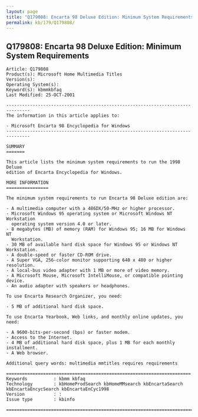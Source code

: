 ```yaml
---
layout: page
title: "Q179808: Encarta 98 Deluxe Edition: Minimum System Requirements"
permalink: kb/179/Q179808/
---
```


## Q179808: Encarta 98 Deluxe Edition: Minimum System Requirements

	Article: Q179808
	Product(s): Microsoft Home Multimedia Titles
	Version(s): 
	Operating System(s): 
	Keyword(s): kbmmkbfaq
	Last Modified: 25-OCT-2001
	
	-------------------------------------------------------------------------------
	The information in this article applies to:
	
	- Microsoft Encarta 98 Encyclopedia for Windows 
	-------------------------------------------------------------------------------
	
	SUMMARY
	=======
	
	This article lists the minimum system requirements to run the 1998 Deluxe
	edition of Encarta Encyclopedia for Windows.
	
	MORE INFORMATION
	================
	
	The minimum system requirements to run Encarta 98 Deluxe edition are:
	
	- A multimedia computer with a 486DX/50-MHz or higher processor.
	- Microsoft Windows 95 operating system or Microsoft Windows NT Workstation
	  operating system version 4.0 or later.
	- 8 megabytes (MB) of memory (RAM) for Windows 95; 16 MB for Windows NT
	  Workstation.
	- 30 MB of available hard disk space for Windows 95 or Windows NT Workstation.
	- A double-speed or faster CD-ROM drive.
	- A Super VGA, 256-color monitor supporting 640 x 480 or higher resolution.
	- A local-bus video adapter with 1 MB or more of video memory.
	- A Microsoft Mouse, Microsoft IntelliMouse, or compatible pointing device.
	- An audio adapter with speakers or headphones.
	
	To use Encarta Research Organizer, you need:
	
	- 5 MB of additional hard disk space.
	
	To use Encarta Yearbook, Web links, and monthly online updates, you need:
	
	- A 9600-bits-per-second (bps) or faster modem.
	- Access to the Internet.
	- 4 MB of additional hard disk space, plus 1 MB for each monthly installment.
	- A Web browser.
	
	Additional query words: multimedia mmtitles requires requirements
	
	======================================================================
	Keywords          : kbmm kbfaq
	Technology        : kbHomeProdSearch kbHomeMMsearch kbEncartaSearch kbEncartaEncycSearch kbEncartaEnCyc1998
	Version           : :
	Issue type        : kbinfo
	
	=============================================================================
	
